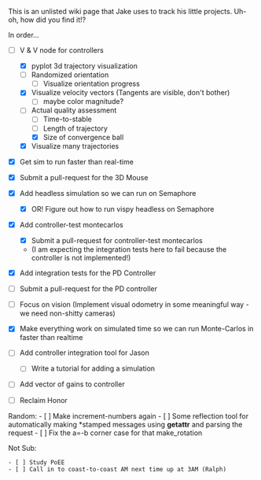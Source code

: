 This is an unlisted wiki page that Jake uses to track his little projects. Uh-oh, how did you find it!?


In order...

- [ ] V & V node for controllers
    - [x] pyplot 3d trajectory visualization
    - [ ] Randomized orientation
        - [ ] Visualize orientation progress
    - [x] Visualize velocity vectors (Tangents are visible, don't bother)
        - [ ] maybe color magnitude?
    - [ ] Actual quality assessment
        - [ ] Time-to-stable
        - [ ] Length of trajectory
        - [x] Size of convergence ball
    - [x] Visualize many trajectories
- [x] Get sim to run faster than real-time
- [x] Submit a pull-request for the 3D Mouse
- [x] Add headless simulation so we can run on Semaphore
    - [x] OR! Figure out how to run vispy headless on Semaphore

- [x] Add controller-test montecarlos
    - [x] Submit a pull-request for controller-test montecarlos
    - (I am expecting the integration tests here to fail because the controller is not implemented!)

- [x] Add integration tests for the PD Controller
- [ ] Submit a pull-request for the PD controller

- [ ] Focus on vision (Implement visual odometry in some meaningful way - we need non-shitty cameras)
- [x] Make everything work on simulated time so we can run Monte-Carlos in faster than realtime
- [ ] Add controller integration tool for Jason
    - [ ] Write a tutorial for adding a simulation
- [ ] Add vector of gains to controller
- [ ] Reclaim Honor

Random:
    - [ ] Make increment-numbers again
    - [ ] Some reflection tool for automatically making *stamped messages using __getattr__ and parsing the request
    - [ ] Fix the a=-b corner case for that make_rotation

Not Sub:

    - [ ] Study PoEE
    - [ ] Call in to coast-to-coast AM next time up at 3AM (Ralph)